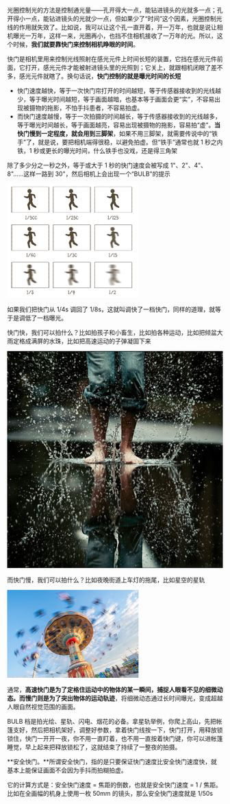 光圈控制光的方法是控制通光量——孔开得大一点，能钻进镜头的光就多一点；孔开得小一点，能钻进镜头的光就少一点，但如果少了“时间”这个因素，光圈控制光线的作用就失效了。比如说，我可以让这个孔一直开着，开一万年，也就是说让相机曝光一万年，这样一来，光圈再小，也挡不住相机接收了一万年的光。所以，这个时候，**我们就要靠快门来控制相机睁眼的时间**。

快门是相机里用来控制光线照射在感光元件上时间长短的装置，它挡在感光元件前面，它打开，感光元件才能被射进镜头里的光照到；它关上，就跟相机闭眼了差不多，感光元件就瞎了。换句话说，**快门控制的就是曝光时间的长短**

* 快门速度越快，等于一次快门帘打开的时间越短，等于传感器接收到的光线越少，等于曝光时间越短，等于画面越暗，也基本等于画面会更“实”，不容易出现被摄物的拖影，不怕手抖患者，不容易拍虚。
* 而快门速度越慢，等于一次拍摄的时间越长，等于传感器接收到的光线越多，等于曝光时间越长，等于画面越亮，容易出现被摄物的拖影，容易拍“虚”。**当快门慢到一定程度，就会用到三脚架**，如果不用三脚架，就需要传说中的“铁手”了，就是说，要把相机端得很稳，以避免拍虚。但“铁手”通常也就 1 秒之内铁，1 秒或更长的曝光时间，什么铁手也没戏，还是得三角架

除了多少分之一秒之外，等于或大于 1 秒的快门速度会被写成 1"、2"、4"、8"……这样一路到 30"，然后相机上会出现一个“BULB”的提示

<img src="./images/image-20240917183928332.png" alt="image-20240917183928332" style="zoom:30%;" />

如果我们把快门从 1/4s 调回了 1/8s，这就叫调快了一档快门，同样的道理，就等于是调低了一档曝光。



快门快，我们可以拍什么？比如拍孩子和小畜生，比如拍各种运动，比如把倾盆大雨定格成满屏的水珠，比如把高速运动的子弹凝固下来

<img src="./images/204ff92a0c7e4800487ba7a69e4ebc4b.jpg" alt="img" style="zoom:50%;" />

而快门慢，我们可以拍什么？比如夜晚街道上车灯的拖尾，比如星空的星轨

<img src="./images/0a05db52444350a452fe17855454628f.jpg" alt="img" style="zoom:30%;" />

通常，**高速快门是为了定格住运动中的物体的某一瞬间，捕捉人眼看不见的细微动态。而慢门则是为了突出物体的运动轨迹**，将细微动态通过长时间曝光，变成超越人眼自然视觉范围的画面。



BULB 档是拍光绘、星轨、闪电、烟花的必备。拿星轨举例，你爬上高山，先把帐篷支好，然后把相机架好，调整好参数，拿着快门线按一下，快门打开，用释放锁锁住，快门一开开一夜，你不用一直盯着，也不用一直按着快门键，你可以进帐篷睡觉，早上起来把释放锁松了，这就结束了持续了一整夜的拍摄。



**安全快门。**所谓安全快门，指的是只要保证快门速度比安全快门速度快，就基本上能保证画面不会因为手抖而拍糊拍虚。

它的计算方式是：安全快门速度 = 焦距的倒数，也就是安全快门速度 = 1 / 焦距。比如在全画幅的机身上使用一枚 50mm 的镜头，那么安全快门速度就是 1/50s







